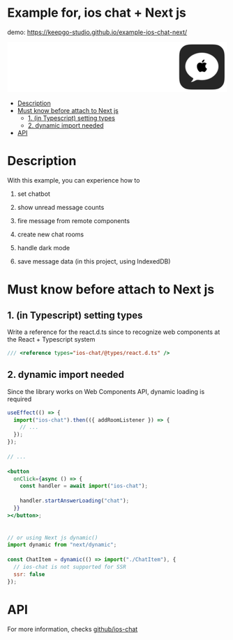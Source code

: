 # Example for, ios chat + Next js

demo: https://keepgo-studio.github.io/example-ios-chat-next/

<p align="center">
  <img src="./public/example-nextjs.png" />
</p>

- [Description](#Description)
- [Must know before attach to Next js](#must-know-before-attach-to-next-js)
   * [1. (in Typescript) setting types](#1-in-typescript-setting-types)
   * [2. dynamic import needed](#2-dynamic-import-needed)
- [API](#api)

# Description
With this example, you can experience how to

1. set chatbot

2. show unread message counts

3. fire message from remote components

4. create new chat rooms

5. handle dark mode

6. save message data (in this project, using IndexedDB)

# Must know before attach to Next js

## 1. (in Typescript) setting types

Write a reference for the react.d.ts since to recognize web components at the React + Typescript system

```typescript
/// <reference types="ios-chat/@types/react.d.ts" />
```

## 2. dynamic import needed

Since the library works on Web Components API, dynamic loading is required

```jsx
useEffect(() => {
  import("ios-chat").then(({ addRoomListener }) => {
    // ...
  });
});

// ...

<button
  onClick={async () => {
    const handler = await import("ios-chat");

    handler.startAnswerLoading("chat");
  }}
></button>;


// or using Next js dynamic()
import dynamic from "next/dynamic";

const ChatItem = dynamic(() => import("./ChatItem"), {
  // ios-chat is not supported for SSR
  ssr: false
});

```

# API

For more information, checks [github/ios-chat](https://github.com/keepgo-studio/ios-chat/blob/main/README.md)